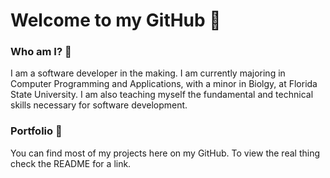 # Welcome to my GitHub 👋

### Who am I? 🤔

I am a software developer in the making. I am currently majoring in Computer Programming and Applications, with a minor in Biolgy, at Florida State University. I am also teaching myself the fundamental and technical skills necessary for software development.

### Portfolio 📁

You can find most of my projects here on my GitHub. To view the real thing check the README for a link. 
<!--
**vishaunj/vishaunj** is a ✨ _special_ ✨ repository because its `README.md` (this file) appears on your GitHub profile.

Here are some ideas to get you started:

- 🔭 I’m currently working on ...
- 🌱 I’m currently learning ...
- 👯 I’m looking to collaborate on ...
- 🤔 I’m looking for help with ...
- 💬 Ask me about ...
- 📫 How to reach me: ...
- 😄 Pronouns: ...
- ⚡ Fun fact: ...
-->
